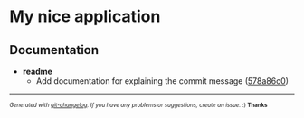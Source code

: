 # My nice application



## Documentation

  - **readme**
    - Add documentation for explaining the commit message
  ([578a86c0](https://github.com/mobilernd/MWS_Stage3/commit/578a86c0558efb66bf9f5ae72b99441959bf510d))





---
<sub><sup>*Generated with [git-changelog](https://github.com/rafinskipg/git-changelog). If you have any problems or suggestions, create an issue.* :) **Thanks** </sub></sup>
